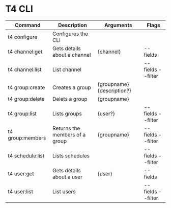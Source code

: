 # T4 CLI

| Command          | Description                    | Arguments                            | Flags             |
| ---------------- |--------------------------------|--------------------------------------|-------------------|
| t4 configure     | Configures the CLI             |                                      |                   |
| t4 channel:get   | Gets details about a channel   | {channel}                            | --fields          |
| t4 channel:list  | List channel                   |                                      | --fields --filter |
| t4 group:create  | Creates a group                | {groupname} {description?}           |                   |
| t4 group:delete  | Delets a group                 | {groupname}                          |                   |
| t4 group:list    | Lists groups                   | {user?}                              | --fields --filter |
| t4 group:members | Returns the members of a group | {groupname}                          | --fields --filter |
| t4 schedule:list | Lists schedules                |                                      | --fields --filter |
| t4 user:get      | Gets details about a user      | {user}                               | --fields          |
| t4 user:list     | List users                     |                                      | --fields --filter |